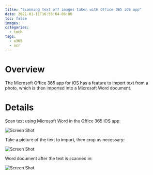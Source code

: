 ```yaml
---
title: "Scanning text off images taken with Office 365 iOS app"
date: 2021-01-11T16:55:04-06:00
toc: false
images:
categories:
  - tech
tags: 
  - o365
  - ocr
---
```


# Overview

The Microsoft Office 365 app for iOS has a feature to import text from a photo, which is then imported into a Microsoft Word document.

# Details

Scan text using Microsoft Word in the Office 365 iOS app:

![Screen Shot](/images/IMG_1405.PNG)

Take a picture of the text to import, then crop as necessary:

![Screen Shot](/images/IMG_1406.PNG)

Word document after the text is scanned in:

![Screen Shot](/images/IMG_1407.PNG)